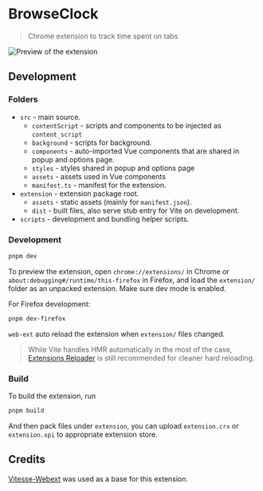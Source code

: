 # BrowseClock
> Chrome extension to track time spent on tabs

![Preview of the extension](https://github.com/wireless25/chrome-ext-surf-duration/blob/fed6186c5e416f8717db1f770625f44597581238/preview.jpg)

## Development
### Folders

- `src` - main source.
  - `contentScript` - scripts and components to be injected as `content_script`
  - `background` - scripts for background.
  - `components` - auto-imported Vue components that are shared in popup and options page.
  - `styles` - styles shared in popup and options page
  - `assets` - assets used in Vue components
  - `manifest.ts` - manifest for the extension.
- `extension` - extension package root.
  - `assets` - static assets (mainly for `manifest.json`).
  - `dist` - built files, also serve stub entry for Vite on development.
- `scripts` - development and bundling helper scripts.

### Development

```bash
pnpm dev
```

To preview the extension, open `chrome://extensions/` in Chrome or `about:debugging#/runtime/this-firefox` in Firefox, and load the `extension/` folder as an unpacked extension. Make sure dev mode is enabled.

For Firefox development:

```bash
pnpm dev-firefox
```

`web-ext` auto reload the extension when `extension/` files changed.

> While Vite handles HMR automatically in the most of the case, [Extensions Reloader](https://chrome.google.com/webstore/detail/fimgfedafeadlieiabdeeaodndnlbhid) is still recommended for cleaner hard reloading.

### Build

To build the extension, run

```bash
pnpm build
```

And then pack files under `extension`, you can upload `extension.crx` or `extension.xpi` to appropriate extension store.

## Credits
[Vitesse-Webext](https://github.com/antfu-collective/vitesse-webext) was used as a base for this extension.
